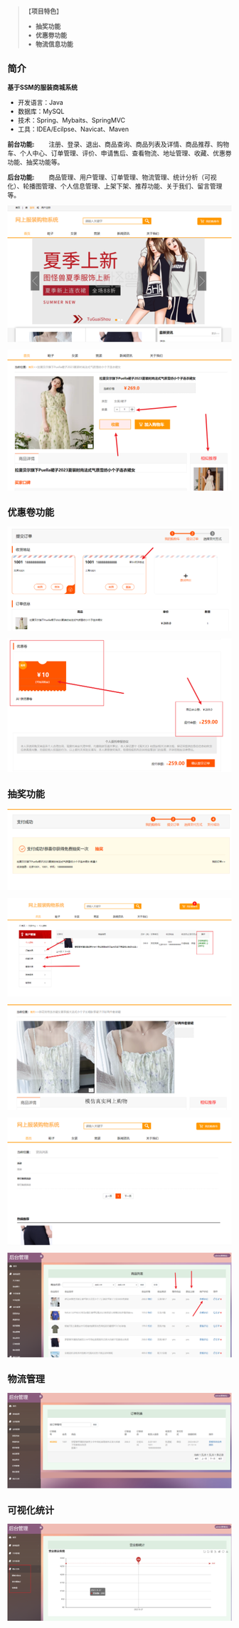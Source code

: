 >【**项目特色**】
>
>- **抽奖功能**
>- **优惠劵功能**
>- **物流信息功能**

## 简介

**基于SSM的服装商城系统**

- 开发语言：Java 
- 数据库：MySQL 
- 技术：Spring、Mybaits、SpringMVC 
- 工具：IDEA/Ecilpse、Navicat、Maven

**前台功能:**
&emsp;&emsp;注册、登录、退出、商品查询、商品列表及详情、商品推荐、购物车、个人中心、订单管理、评价、申请售后、查看物流、地址管理、收藏、优惠劵功能、抽奖功能等。

**后台功能:**
&emsp;&emsp;商品管理、用户管理、订单管理、物流管理、统计分析（可视化）、轮播图管理、个人信息管理、上架下架、推荐功能、关于我们、留言管理等。

![1](assets/1.png)



![2](assets/2.png)

## 优惠卷功能

![3](assets/3.png)

![4](assets/4.png)





## 抽奖功能



![5](assets/5.png)







![6](assets/6.png)

![7](assets/7.png)

![8](assets/8.png)

![9](assets/9.png)

## 物流管理

![10](assets/10.png)



## 可视化统计

![11](assets/11.png)